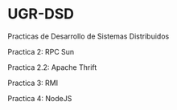 # UGR-DSD
Practicas de Desarrollo de Sistemas Distribuidos

Practica 2: RPC Sun

Practica 2.2: Apache Thrift

Practica 3: RMI

Practica 4: NodeJS
